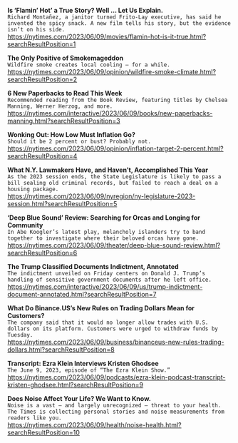 **Is ‘Flamin’ Hot’ a True Story? Well … Let Us Explain.**\
`Richard Montañez, a janitor turned Frito-Lay executive, has said he invented the spicy snack. A new film tells his story, but the evidence isn’t on his side.`\
https://nytimes.com/2023/06/09/movies/flamin-hot-is-it-true.html?searchResultPosition=1

**The Only Positive of Smokemageddon**\
`Wildfire smoke creates local cooling — for a while.`\
https://nytimes.com/2023/06/09/opinion/wildfire-smoke-climate.html?searchResultPosition=2

**6 New Paperbacks to Read This Week**\
`Recommended reading from the Book Review, featuring titles by Chelsea Manning, Werner Herzog, and more.`\
https://nytimes.com/interactive/2023/06/09/books/new-paperbacks-manning.html?searchResultPosition=3

**Wonking Out: How Low Must Inflation Go?**\
`Should it be 2 percent or bust? Probably not.`\
https://nytimes.com/2023/06/09/opinion/inflation-target-2-percent.html?searchResultPosition=4

**What N.Y. Lawmakers Have, and Haven’t, Accomplished This Year**\
`As the 2023 session ends, the State Legislature is likely to pass a bill sealing old criminal records, but failed to reach a deal on a housing package.`\
https://nytimes.com/2023/06/09/nyregion/ny-legislature-2023-session.html?searchResultPosition=5

**‘Deep Blue Sound’ Review: Searching for Orcas and Longing for Community**\
`In Abe Koogler’s latest play, melancholy islanders try to band together to investigate where their beloved orcas have gone.`\
https://nytimes.com/2023/06/09/theater/deep-blue-sound-review.html?searchResultPosition=6

**The Trump Classified Documents Indictment, Annotated**\
`The indictment unveiled on Friday centers on Donald J. Trump’s handling of sensitive government documents after he left office.`\
https://nytimes.com/interactive/2023/06/09/us/trump-indictment-document-annotated.html?searchResultPosition=7

**What Do Binance.US’s New Rules on Trading Dollars Mean for Customers?**\
`The company said that it would no longer allow trades with U.S. dollars on its platform. Customers were urged to withdraw funds by Tuesday.`\
https://nytimes.com/2023/06/09/business/binanceus-new-rules-trading-dollars.html?searchResultPosition=8

**Transcript: Ezra Klein Interviews Kristen Ghodsee**\
`The June 9, 2023, episode of “The Ezra Klein Show.”`\
https://nytimes.com/2023/06/09/podcasts/ezra-klein-podcast-transcript-kristen-ghodsee.html?searchResultPosition=9

**Does Noise Affect Your Life? We Want to Know.**\
`Noise is a vast — and largely unrecognized — threat to your health. The Times is collecting personal stories and noise measurements from readers like you.`\
https://nytimes.com/2023/06/09/health/noise-health.html?searchResultPosition=10

